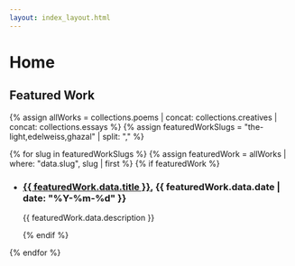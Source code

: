 ```yaml
---
layout: index_layout.html
---
```

# Home

## Featured Work
{% assign allWorks = collections.poems | concat: collections.creatives | concat: collections.essays %}
{% assign featuredWorkSlugs = "the-light,edelweiss,ghazal" | split: "," %}

{% for slug in featuredWorkSlugs %}
  {% assign featuredWork = allWorks | where: "data.slug", slug | first %}
  {% if featuredWork %}
- <h3><a href="{{ featuredWork.url }}" class="work-title">{{ featuredWork.data.title }}</a>, {{ featuredWork.data.date | date: "%Y-%m-%d" }}</h3>
  <p>{{ featuredWork.data.description }}</p>
  {% endif %}
{% endfor %}